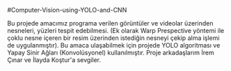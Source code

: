 #Computer-Vision-using-YOLO-and-CNN

Bu projede amacımız programa verilen görüntüler ve videolar üzerinden nesneleri, yüzleri tespit edebilmesi. (Ek olarak Warp Prespective yöntemi ile çoklu nesne içeren bir resim üzerinden istediğin nesneyi çekip alma işlemi de uygulanmıştır). Bu amaca ulaşabilmek için projede YOLO algoritması ve Yapay Sinir Ağları (Konvolüsyonel) kullanılmıştır. Proje arkadaşlarım İrem Çınar ve İlayda Koştur'a sevgiler.
